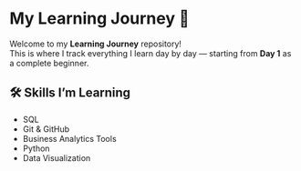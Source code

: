 # My Learning Journey 🚀

Welcome to my **Learning Journey** repository!  
This is where I track everything I learn day by day — starting from **Day 1** as a complete beginner.

## 🛠 Skills I’m Learning
- SQL
- Git & GitHub
- Business Analytics Tools
- Python
- Data Visualization



